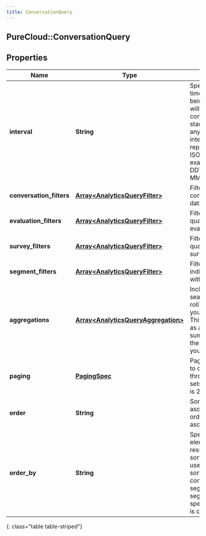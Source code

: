 ```yaml
---
title: ConversationQuery
---
```

## PureCloud::ConversationQuery

## Properties

|Name | Type | Description | Notes|
|------------ | ------------- | ------------- | -------------|
| **interval** | **String** | Specifies the date and time range of data being queried. Results will include conversations that started, ended, or had any activity during the interval. Intervals are represented as an ISO-8601 string. For example: YYYY-MM-DDThh:mm:ss/YYYY-MM-DDThh:mm:ss | [optional] |
| **conversation_filters** | [**Array&lt;AnalyticsQueryFilter&gt;**](AnalyticsQueryFilter.html) | Filters that target conversation-level data | [optional] |
| **evaluation_filters** | [**Array&lt;AnalyticsQueryFilter&gt;**](AnalyticsQueryFilter.html) | Filters that target quality management evaluation-level data | [optional] |
| **survey_filters** | [**Array&lt;AnalyticsQueryFilter&gt;**](AnalyticsQueryFilter.html) | Filters that target quality management survey-level data | [optional] |
| **segment_filters** | [**Array&lt;AnalyticsQueryFilter&gt;**](AnalyticsQueryFilter.html) | Filters that target individual segments within a conversation | [optional] |
| **aggregations** | [**Array&lt;AnalyticsQueryAggregation&gt;**](AnalyticsQueryAggregation.html) | Include faceted search and aggregate roll-ups describing your search results. This does not function as a filter, but rather, summary data about the data matching your filters | [optional] |
| **paging** | [**PagingSpec**](PagingSpec.html) | Page size and number to control iterating through large result sets. Default page size is 25 | [optional] |
| **order** | **String** | Sort the result set in ascending/descending order. Default is ascending | [optional] |
| **order_by** | **String** | Specify which data element within the result set to use for sorting. The options  to use as a basis for sorting the results: conversationStart, segmentStart, and segmentEnd. If not specified, the default is conversationStart | [optional] |
{: class="table table-striped"}


